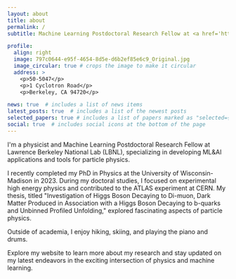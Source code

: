 ```yaml
---
layout: about
title: about
permalink: /
subtitle: Machine Learning Postdoctoral Research Fellow at <a href='https://www.lbl.gov'>Lawrence Berkeley National Lab</a>.

profile:
  align: right
  image: 797c0644-e95f-4654-8d5e-d6b2ef85e6c9_Original.jpg
  image_circular: true # crops the image to make it circular
  address: >
    <p>50-5047</p>
    <p>1 Cyclotron Road</p>
    <p>Berkeley, CA 94720</p>

news: true  # includes a list of news items
latest_posts: true  # includes a list of the newest posts
selected_papers: true # includes a list of papers marked as "selected={true}"
social: true  # includes social icons at the bottom of the page
---
```


I'm a physicist and Machine Learning Postdoctoral Research Fellow at Lawrence Berkeley National Lab (LBNL), specializing in developing ML&AI applications and tools for particle physics.

I recently completed my PhD in Physics at the University of Wisconsin-Madison in 2023. During my doctoral studies, I focused on experimental high energy physics and contributed to the ATLAS experiment at CERN. My thesis, titled "Investigation of Higgs Boson Decaying to Di-muon, Dark Matter Produced in Association with a Higgs Boson Decaying to b-quarks and Unbinned Profiled Unfolding," explored fascinating aspects of particle physics.

Outside of academia, I enjoy hiking, skiing, and playing the piano and drums.

Explore my website to learn more about my research and stay updated on my latest endeavors in the exciting intersection of physics and machine learning.
